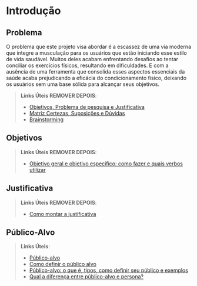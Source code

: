 # Introdução



## Problema

O problema que este projeto visa abordar é a escassez  de uma via moderna que integre a musculação para os usuários que estão iniciando esse estilo de vida saudável. Muitos deles acabam enfrentando desafios ao tentar conciliar os exercícios físicos, resultando em dificuldades. E com a ausência de uma ferramenta que consolida esses aspectos essenciais da saúde acaba prejudicando a eficácia do condicionamento físico, deixando os usuários sem uma base sólida para alcançar seus objetivos.

> **Links Úteis REMOVER DEPOIS**:
> - [Objetivos, Problema de pesquisa e Justificativa](https://medium.com/@versioparole/objetivos-problema-de-pesquisa-e-justificativa-c98c8233b9c3)
> - [Matriz Certezas, Suposições e Dúvidas](https://medium.com/educa%C3%A7%C3%A3o-fora-da-caixa/matriz-certezas-suposi%C3%A7%C3%B5es-e-d%C3%BAvidas-fa2263633655)
> - [Brainstorming](https://www.euax.com.br/2018/09/brainstorming/)

## Objetivos



 
> **Links Úteis REMOVER DEPOIS**:
> - [Objetivo geral e objetivo específico: como fazer e quais verbos utilizar](https://blog.mettzer.com/diferenca-entre-objetivo-geral-e-objetivo-especifico/)

## Justificativa




> **Links Úteis REMOVER DEPOIS**:
> - [Como montar a justificativa](https://guiadamonografia.com.br/como-montar-justificativa-do-tcc/)

## Público-Alvo




> **Links Úteis**:
> - [Público-alvo](https://blog.hotmart.com/pt-br/publico-alvo/)
> - [Como definir o público alvo](https://exame.com/pme/5-dicas-essenciais-para-definir-o-publico-alvo-do-seu-negocio/)
> - [Público-alvo: o que é, tipos, como definir seu público e exemplos](https://klickpages.com.br/blog/publico-alvo-o-que-e/)
> - [Qual a diferença entre público-alvo e persona?](https://rockcontent.com/blog/diferenca-publico-alvo-e-persona/)

